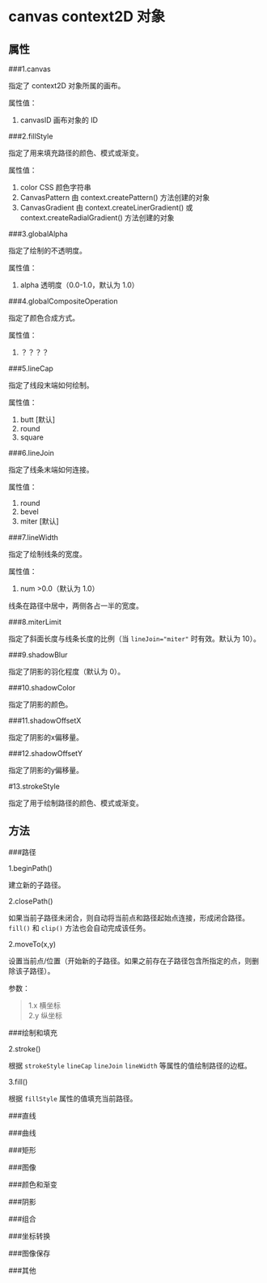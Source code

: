 canvas context2D 对象
=====================

属性
----

###1.canvas

指定了 context2D 对象所属的画布。

属性值：

1. canvasID 画布对象的 ID

###2.fillStyle

指定了用来填充路径的颜色、模式或渐变。

属性值：

1. color CSS 颜色字符串
2. CanvasPattern 由 context.createPattern() 方法创建的对象
3. CanvasGradient 由 context.createLinerGradient() 或 context.createRadialGradient() 方法创建的对象

###3.globalAlpha

指定了绘制的不透明度。

属性值：

1. alpha 透明度（0.0-1.0，默认为 1.0）

###4.globalCompositeOperation

指定了颜色合成方式。

属性值：

1. ？？？？

###5.lineCap

指定了线段末端如何绘制。

属性值：

1. butt [默认]
2. round 
3. square

###6.lineJoin

指定了线条末端如何连接。

属性值：

1. round 
2. bevel
3. miter [默认]

###7.lineWidth

指定了绘制线条的宽度。

属性值：

1. num >0.0（默认为 1.0）

线条在路径中居中，两侧各占一半的宽度。

###8.miterLimit

指定了斜面长度与线条长度的比例（当 `lineJoin="miter"` 时有效。默认为 10）。

###9.shadowBlur

指定了阴影的羽化程度（默认为 0）。

###10.shadowColor

指定了阴影的颜色。

###11.shadowOffsetX

指定了阴影的x偏移量。

###12.shadowOffsetY

指定了阴影的y偏移量。

#13.strokeStyle

指定了用于绘制路径的颜色、模式或渐变。

方法
----

###路径

1.beginPath()

建立新的子路径。

2.closePath()

如果当前子路径未闭合，则自动将当前点和路径起始点连接，形成闭合路径。`fill()` 和 `clip()` 方法也会自动完成该任务。

2.moveTo(x,y)

设置当前点/位置（开始新的子路径。如果之前存在子路径包含所指定的点，则删除该子路径）。

参数：
>1.x 横坐标  
>2.y 纵坐标

###绘制和填充

2.stroke()

根据 `strokeStyle` `lineCap` `lineJoin` `lineWidth` 等属性的值绘制路径的边框。

3.fill()

根据 `fillStyle` 属性的值填充当前路径。

###直线

###曲线

###矩形

###图像

###颜色和渐变

###阴影

###组合

###坐标转换

###图像保存

###其他